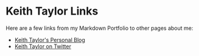 # Keith Taylor Links
Here are a few links from my Markdown Portfolio to other pages about me:
- [Keith Taylor's Personal Blog](https://keith.1drous.me/)
- [Keith Taylor on Twitter](https://twitter.com/KeithTaylor)
